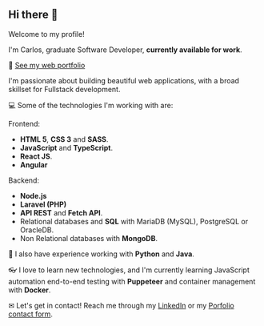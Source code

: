 ## Hi there 👋

Welcome to my profile!

I'm Carlos, graduate Software Developer, **currently available for work**.


💼 [See my web portfolio](https://carlos-quintana.github.io/)


I'm passionate about building beautiful web applications, with a broad skillset for Fullstack development.


💻 Some of the technologies I'm working with are:

Frontend:
- **HTML 5**, **CSS 3** and **SASS**.
- **JavaScript** and **TypeScript**.
- **React JS**.
- **Angular**

Backend:
- **Node.js**
- **Laravel (PHP)**
- **API REST** and **Fetch API**.
- Relational databases and **SQL** with MariaDB (MySQL), PostgreSQL or OracleDB.
- Non Relational databases with **MongoDB**.

📝 I also have experience working with **Python** and **Java**.

👓 I love to learn new technologies, and I'm currently learning JavaScript automation end-to-end testing with  **Puppeteer** and container management with **Docker**.

✉ Let's get in contact! Reach me through my [LinkedIn](https://www.linkedin.com/in/carlos-quintana-a82541225/) or my [Porfolio contact form](https://carlos-quintana.github.io/#contact).
